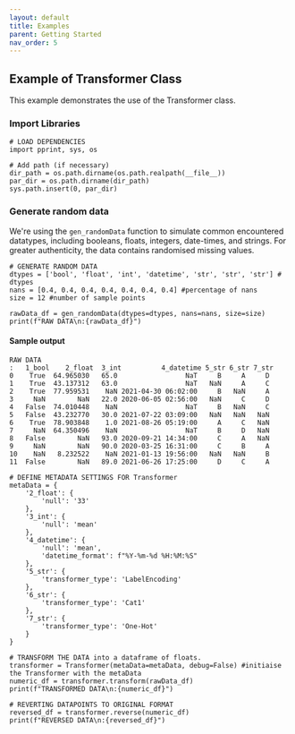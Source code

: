 ```yaml
---
layout: default
title: Examples
parent: Getting Started
nav_order: 5
---
```


## Example of Transformer Class
This example demonstrates the use of the Transformer class.

### Import Libraries
```
# LOAD DEPENDENCIES
import pprint, sys, os

# Add path (if necessary)
dir_path = os.path.dirname(os.path.realpath(__file__))
par_dir = os.path.dirname(dir_path)
sys.path.insert(0, par_dir)
```

### Generate random data
We're using the `gen_randomData` function to simulate common encountered datatypes, including booleans, floats, integers, date-times, and strings. For greater authenticity, the data contains randomised missing values.
```
# GENERATE RANDOM DATA
dtypes = ['bool', 'float', 'int', 'datetime', 'str', 'str', 'str'] # dtypes
nans = [0.4, 0.4, 0.4, 0.4, 0.4, 0.4, 0.4] #percentage of nans
size = 12 #number of sample points

rawData_df = gen_randomData(dtypes=dtypes, nans=nans, size=size)
print(f"RAW DATA\n:{rawData_df}")
```

#### Sample output
```
RAW DATA
:   1_bool    2_float  3_int          4_datetime 5_str 6_str 7_str
0    True  64.965030   65.0                 NaT     B     A     D 
1    True  43.137312   63.0                 NaT   NaN     A     C 
2    True  77.959531    NaN 2021-04-30 06:02:00     B   NaN     A 
3     NaN        NaN   22.0 2020-06-05 02:56:00   NaN     C     D 
4   False  74.010448    NaN                 NaT     B   NaN     C 
5   False  43.232770   30.0 2021-07-22 03:09:00   NaN   NaN   NaN 
6    True  78.903848    1.0 2021-08-26 05:19:00     A     C   NaN 
7     NaN  64.350496    NaN                 NaT     B     D   NaN 
8   False        NaN   93.0 2020-09-21 14:34:00     C     A   NaN 
9     NaN        NaN   90.0 2020-03-25 16:31:00     C     B     A 
10    NaN   8.232522    NaN 2021-01-13 19:56:00   NaN   NaN     B 
11  False        NaN   89.0 2021-06-26 17:25:00     D     C     A 
```


```
# DEFINE METADATA SETTINGS FOR Transformer
metaData = {
    '2_float': {
        'null': '33'
    },
    '3_int': {
        'null': 'mean'
    },
    '4_datetime': {
        'null': 'mean',
        'datetime_format': f"%Y-%m-%d %H:%M:%S"
    },
    '5_str': {
        'transformer_type': 'LabelEncoding'
    },
    '6_str': {
        'transformer_type': 'Cat1'
    },
    '7_str': {
        'transformer_type': 'One-Hot'
    }
}

# TRANSFORM THE DATA into a dataframe of floats.
transformer = Transformer(metaData=metaData, debug=False) #initiaise the Transformer with the metaData
numeric_df = transformer.transform(rawData_df)
print(f"TRANSFORMED DATA\n:{numeric_df}")

# REVERTING DATAPOINTS TO ORIGINAL FORMAT
reversed_df = transformer.reverse(numeric_df)
print(f"REVERSED DATA\n:{reversed_df}")
```